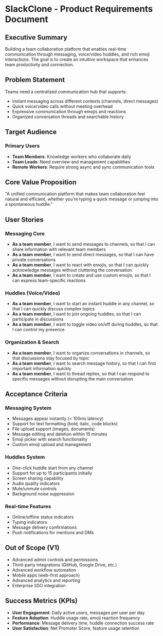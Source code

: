 # SlackClone - Product Requirements Document

## Executive Summary
Building a team collaboration platform that enables real-time communication through messaging, voice/video huddles, and rich emoji interactions. The goal is to create an intuitive workspace that enhances team productivity and connection.

## Problem Statement
Teams need a centralized communication hub that supports:
- Instant messaging across different contexts (channels, direct messages)
- Quick voice/video calls without meeting overhead
- Expressive communication through emojis and reactions
- Organized conversation threads and searchable history

## Target Audience
### Primary Users
- **Team Members**: Knowledge workers who collaborate daily
- **Team Leads**: Need overview and management capabilities
- **Remote Workers**: Require strong async and sync communication tools

## Core Value Proposition
"A unified communication platform that makes team collaboration feel natural and efficient, whether you're typing a quick message or jumping into a spontaneous huddle."

## User Stories

### Messaging Core
- **As a team member**, I want to send messages to channels, so that I can share information with relevant team members
- **As a team member**, I want to send direct messages, so that I can have private conversations
- **As a team member**, I want to react with emojis, so that I can quickly acknowledge messages without cluttering the conversation
- **As a team member**, I want to create and use custom emojis, so that I can express team-specific reactions

### Huddles (Voice/Video)
- **As a team member**, I want to start an instant huddle in any channel, so that I can quickly discuss complex topics
- **As a team member**, I want to join ongoing huddles, so that I can participate in discussions
- **As a team member**, I want to toggle video on/off during huddles, so that I can control my presence

### Organization & Search
- **As a team member**, I want to organize conversations in channels, so that discussions stay focused by topic
- **As a team member**, I want to search message history, so that I can find important information quickly
- **As a team member**, I want to thread replies, so that I can respond to specific messages without disrupting the main conversation

## Acceptance Criteria

### Messaging System
- Messages appear instantly (< 100ms latency)
- Support for text formatting (bold, italic, code blocks)
- File upload support (images, documents)
- Message editing and deletion within 15 minutes
- Emoji picker with search functionality
- Custom emoji upload and management

### Huddles System
- One-click huddle start from any channel
- Support for up to 15 participants initially
- Screen sharing capability
- Audio quality indicators
- Mute/unmute controls
- Background noise suppression

### Real-time Features
- Online/offline status indicators
- Typing indicators
- Message delivery confirmations
- Push notifications for mentions and DMs

## Out of Scope (V1)
- Advanced admin controls and permissions
- Third-party integrations (GitHub, Google Drive, etc.)
- Advanced workflow automation
- Mobile apps (web-first approach)
- Advanced analytics and reporting
- Enterprise SSO integration

## Success Metrics (KPIs)
- **User Engagement**: Daily active users, messages per user per day
- **Feature Adoption**: Huddle usage rate, emoji reaction frequency
- **Performance**: Message delivery time, huddle connection success rate
- **User Satisfaction**: Net Promoter Score, feature usage retention
